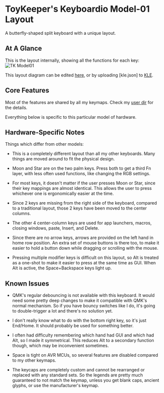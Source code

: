 ToyKeeper's Keyboardio Model-01 Layout
======================================

A butterfly-shaped split keyboard with a unique layout.


## At A Glance

This is the layout internally, showing all the functions for each key:
![TK Model01](http://toykeeper.net/keyboard/qmk/tk-keyboardio.2022-11-17a.png)

This layout diagram can be edited
[here](http://www.keyboard-layout-editor.com/#/gists/0b83353e391f27c7c19f82da0aecc56b),
or by uploading [kle.json] to [KLE](keyboard-layout-editor.com).


## Core Features

Most of the features are shared by all my keymaps.  Check my
[user dir](../../../../../users/toykeeper)
for the details.

Everything below is specific to this particular model of hardware.


## Hardware-Specific Notes

Things which differ from other models:

  * This is a completely different layout than all my other keyboards.  Many
    things are moved around to fit the physical design.

  * Moon and Star are on the two palm keys.  Press both to get a third Fn
    layer, with less often used functions, like changing the RGB settings.

  * For most keys, it doesn't matter if the user presses Moon or Star, since
    their key mappings are almost identical.  This allows the user to press
    whichever one is ergonomically easier at the time.

  * Since 2 keys are missing from the right side of the keyboard, compared to a
    traditional layout, those 2 keys have been moved to the center columns.

  * The other 4 center-column keys are used for app launchers, macros, closing
    windows, paste, Insert, and Delete.

  * Since there are no arrow keys, arrows are provided on the left hand in home
    row position.  An extra set of mouse buttons is there too, to make it
    easier to hold a button down while dragging or scrolling with the mouse.

  * Pressing multiple modifier keys is difficult on this layout, so Alt is
    treated as a one-shot to make it easier to press at the same time as GUI.
    When Alt is active, the Space+Backspace keys light up.


## Known Issues

  * QMK's regular debouncing is not available with this keyboard.  It would
    need some pretty deep changes to make it compatible with QMK's normal
    mechanism.  So if you have bouncy switches like I do, it's going to
    double-trigger a lot and there's no solution yet.

  * I don't really know what to do with the bottom right key, so it's just
    End/Home.  It should probably be used for something better.

  * I often had difficulty remembering which hand had GUI and which had Alt, so
    I made it symmetrical.  This reduces Alt to a secondary function though,
    which may be inconvenient sometimes.

  * Space is tight on AVR MCUs, so several features are disabled compared to my
    other keymaps.

  * The keycaps are completely custom and cannot be rearranged or replaced with
    any standard sets.  So the legends are pretty much guaranteed to not match
    the keymap, unless you get blank caps, ancient glyphs, or use the
    manufacturer's keymap.

